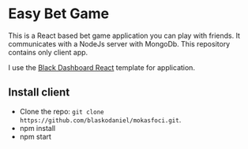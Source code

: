 # Easy Bet Game


This is a React based bet game application you can play with friends. It communicates with a NodeJs server with MongoDb. This repository contains only client app. 

I use the [Black Dashboard React](https://demos.creative-tim.com/black-dashboard-react/#/admin/dashboard) template for application.

## Install client

- Clone the repo: `git clone https://github.com/blaskodaniel/mokasfoci.git`.
- npm install
- npm start
